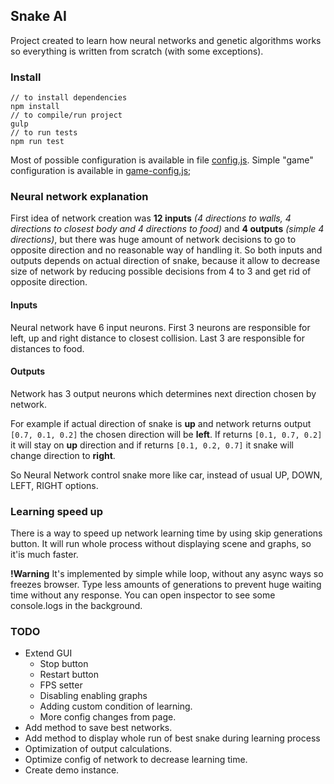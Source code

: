 Snake AI
---
Project created to learn how neural networks and genetic algorithms works so everything is written from scratch (with some exceptions).

### Install
```
// to install dependencies
npm install
// to compile/run project
gulp
// to run tests
npm run test
```

Most of possible configuration is available in file [config.js](app/config.js).
Simple "game" configuration is available in [game-config.js](app/Game/game-config.json);


### Neural network explanation
First idea of network creation was **12 inputs** _(4 directions to walls, 4 directions to closest body and 4 directions to food)_ and **4 outputs** *(simple 4 directions)*, but there was huge amount of network decisions to go to opposite direction and no reasonable way of handling it.
So both inputs and outputs depends on actual direction of snake, because it allow to decrease size of network by reducing possible decisions from 4 to 3 and get rid of opposite direction.

#### Inputs
Neural network have 6 input neurons. 
First 3 neurons are responsible for left, up and right distance to closest collision.
Last 3 are responsible for distances to food.  

#### Outputs
Network has 3 output neurons which determines next direction chosen by network.

For example if actual direction of snake is **up** and network returns output `[0.7, 0.1, 0.2]` the chosen direction will be **left**.
If returns `[0.1, 0.7, 0.2]` it will stay on **up** direction and if returns `[0.1, 0.2, 0.7]` it snake will change direction to **right**.  

So Neural Network control snake more like car, instead of usual UP, DOWN, LEFT, RIGHT options. 


### Learning speed up
There is a way to speed up network learning time by using skip generations button.
It will run whole process without displaying scene and graphs, so it'is much faster.

**!Warning** It's implemented by simple while loop, without any async ways so freezes browser. Type less amounts of generations to prevent huge waiting time without any response.
You can open inspector to see some console.logs in the background.


### TODO
* Extend GUI
  * Stop button
  * Restart button
  * FPS setter
  * Disabling enabling graphs
  * Adding custom condition of learning.
  * More config changes from page.
* Add method to save best networks.
* Add method to display whole run of best snake during learning process
* Optimization of output calculations.
* Optimize config of network to decrease learning time.
* Create demo instance.
